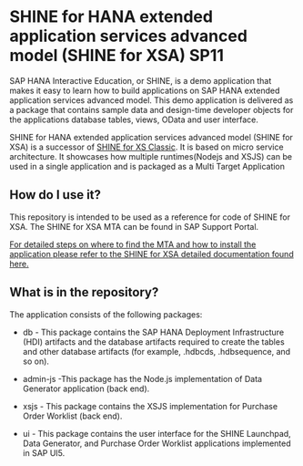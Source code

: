 SHINE for HANA extended application services advanced model (SHINE for XSA) SP11
================
SAP HANA Interactive Education, or SHINE, is a demo application that makes it easy to learn how to build applications on SAP HANA extended application services advanced model. This demo application is delivered as a package that contains sample data and design-time developer objects for the applications database tables, views, OData and user interface. 

SHINE for HANA extended application services advanced model (SHINE for XSA) is a successor of [SHINE for XS Classic](https://github.com/SAP/hana-shine/ "SHINE for XS Classic"). It is based on micro service architecture. It showcases how multiple runtimes(Nodejs and XSJS) can be used in a single application and is packaged as a Multi Target Application

## How do I use it?
This repository is intended to be used as a reference for code of SHINE for XSA. The SHINE for XSA MTA can be found in SAP Support Portal. 

[For detailed steps on where to find the MTA and how to install the application please refer to the SHINE for XSA detailed documentation found here.](http://help.sap.com/hana/SAP_HANA_Interactive_Education_SHINE_for_SAP_HANA_XS_Advanced_Model_en.pdf)

## What is in the repository?

The application consists of the following packages:


- db - This package contains the SAP HANA Deployment Infrastructure (HDI) artifacts and the database artifacts required to create the tables and other database artifacts (for example, .hdbcds, .hdbsequence, and so on).


- admin-js -This package has the Node.js implementation of Data Generator application (back end).


- xsjs - This package contains the XSJS implementation for Purchase Order Worklist (back end).


- ui - This package contains the user interface for the SHINE Launchpad, Data Generator, and Purchase Order Worklist applications implemented in SAP UI5.
